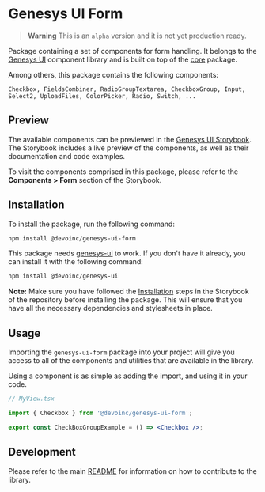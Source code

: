 # Genesys UI Form

> **Warning**
> This is an `alpha` version and it is not yet production ready.

Package containing a set of components for form handling. It belongs to the [Genesys UI]() component library and is built on top of the [core]() package.

Among others, this package contains the following components:

```
Checkbox, FieldsCombiner, RadioGroupTextarea, CheckboxGroup, Input, Select2, UploadFiles, ColorPicker, Radio, Switch, ...
```

## Preview

The available components can be previewed in the [Genesys UI Storybook](https://devoinc.github.io/genesys-ui/).
The Storybook includes a live preview of the components, as well as their documentation and code examples.

To visit the components comprised in this package, please refer to the __Components > Form__ section of the Storybook.

## Installation

To install the package, run the following command:

```sh
npm install @devoinc/genesys-ui-form
```

This package needs [genesys-ui]() to work. If you don't have it already, you can install it with the following command:

```sh
npm install @devoinc/genesys-ui
```

**Note:** Make sure you have followed the [Installation](path=/docs/getting-started-installation--docs) steps in the Storybook of the repository before installing the package. This will ensure that you have all the necessary dependencies and stylesheets in place.

## Usage

Importing the `genesys-ui-form` package into your project will give you access to all of the components and utilities that are available in the library.

Using a component is as simple as adding the import, and using it in your code.

```jsx
// MyView.tsx

import { Checkbox } from '@devoinc/genesys-ui-form';

export const CheckBoxGroupExample = () => <Checkbox />;
```

## Development

Please refer to the main [README]() for information on how to contribute to the library.
